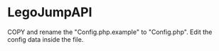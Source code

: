 # LegoJumpAPI

COPY and rename the "Config.php.example" to "Config.php".
Edit the config data inside the file.